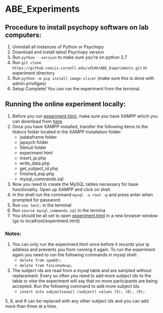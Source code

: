 # ABE_Experiments
## Procedure to install psychopy software on lab computers:
1. Uninstall all instances of Python or Psychopy
2. Download and install latest Psychopy version
3. Run `python --version` to make sure you're on python 2.7
4. Run `git clone https://github.coecis.cornell.edu/sd549/ABE_Experiments.git` in experiment directory
5. Run `python -m pip install image-slicer` (make sure this is done with admin priviliges)
6. Setup Complete! You can run the experiment from the terminal.

## Running the online experiment locally:

1. Before you run [experiment.html](experiment.html), make sure you have XAMPP which you can download from [here](https://www.apachefriends.org/download.html).
2. Once you have XAMPP installed, transfer the following items to the htdocs folder located in the XAMPP installation folder:
    - jsdataframe folder
    - jspsych folder
    - Stimuli folder
    - experiment.html
    - insert_ip.php
    - write_data.php
    - get_subject_id.php
    - finished_exp.php
    - mysql_commands.sql
3. Now you need to create the MySQL tables necessary for base functionality. Open up XAMPP and click on shell.
4. In the shell run the command `mysql -u root -p` and press enter when prompted for password
5. Run `use test;` in the terminal
6. Run `source mysql_commands.sql` in the termina
7. You should be all set to open [experiment.html](experiment.html) in a new browser window (go to localhost/experiment.html)

### Notes:
1. You can only run the experiment.html once before it records your ip address and prevents you from running it again. To run the experiment again you need to run the following commands in mysql shell:
    - `delete from ipaddr;`
    - `delete from finishedexp;`
2. The subject ids are read from a mysql table and are sampled without replacement. Every so often you need to add more subject ids to the table or else the experiment will say that no more participants are being accepted. Run the following command to add more subject ids.
    - `insert into subjectsavail (subject) values (5), (8), (9);`
    
5, 8, and 9 can be replaced with any other subject ids and you can add more than three at a time.